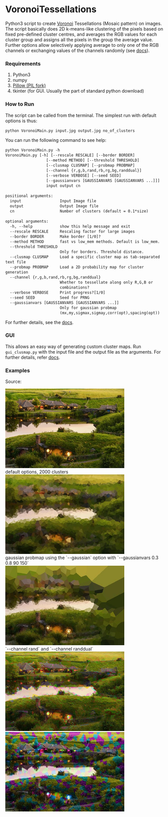 # VoronoiTessellations
Python3 script to create [Voronoi](https://en.wikipedia.org/wiki/Voronoi_diagram) Tessellations (Mosaic pattern) on images. The script basically does 2D k-means-like clustering of the pixels based on fixed pre-defined cluster centres, and averages the RGB values for each cluster group and assigns all the pixels in the group the average value. Further options allow selectively applying average to only one of the RGB channels or exchanging values of the channels randomly (see [docs](https://github.com/Stochastic13/VoronoiTessellations/blob/master/VorTes%20docs.pdf)).

### Requirements
1. Python3
2. numpy
3. [Pillow (PIL fork)](http://pillow.readthedocs.io/en/5.2.x/)
4. tkinter (for GUI. Usually the part of standard python download)

### How to Run
The script can be called from the terminal. The simplest run with default options is thus:

    python VoronoiMain.py input.jpg output.jpg no_of_clusters

You can run the following command to see help:
    
    python VoronoiMain.py -h
    VoronoiMain.py [-h] [--rescale RESCALE] [--border BORDER]
                      [--method METHOD] [--threshold THRESHOLD]
                      [--clusmap CLUSMAP] [--probmap PROBMAP]
                      [--channel {r,g,b,rand,rb,rg,bg,randdual}]
                      [--verbose VERBOSE] [--seed SEED]
                      [--gaussianvars [GAUSSIANVARS [GAUSSIANVARS ...]]]
                      input output cn

    positional arguments:
      input                 Input Image file
      output                Output Image file
      cn                    Number of clusters (default = 0.1*size)

    optional arguments:
      -h, --help            show this help message and exit
      --rescale RESCALE     Rescaling factor for large images
      --border BORDER       Make border [1/0]?
      --method METHOD       fast vs low_mem methods. Default is low_mem.
      --threshold THRESHOLD
                            Only for borders. Threshold distance.
      --clusmap CLUSMAP     Load a specific cluster map as tab-separated text file
      --probmap PROBMAP     Load a 2D probability map for cluster generation
      --channel {r,g,b,rand,rb,rg,bg,randdual}
                            Whether to tessellate along only R,G,B or
                            combinations?
      --verbose VERBOSE     Print progress?[1/0]
      --seed SEED           Seed for PRNG
      --gaussianvars [GAUSSIANVARS [GAUSSIANVARS ...]]
                            Only for gaussian probmap
                            (mx,my,sigmax,sigmay,corr(opt),spacing(opt))
                            
For further details, see the [docs](https://github.com/Stochastic13/VoronoiTessellations/blob/master/VorTes%20docs.pdf).

### GUI
This allows an easy way of generating custom cluster maps. Run `gui_clusmap.py` with the input file and the output file as the arguments. For further details, refer [docs](https://github.com/Stochastic13/VoronoiTessellations/blob/master/VorTes%20docs.pdf).
### Examples
Source:
<div align=çenter>
  <img src='demo\demo.jpg' height=250px>
  </div>
 default options, 2000 clusters
<div align=çenter>
  <img src='demo\default_options_2000.jpg' height=250px>
  </div>
 gaussian probmap using the `--gaussian` option with `--gaussianvars 0.3 0.8 90 150`
<div align=çenter>
  <img src='demo\gaussian_3000.jpg' height=250px>
  </div>
 `--channel rand` and `--channel randdual`
<div align=çenter>
  <img src='demo\channel_1000.jpg' height=250px>
  <img src='demo\channel2_1000.jpg' height=250px>
  </div>
  
  
